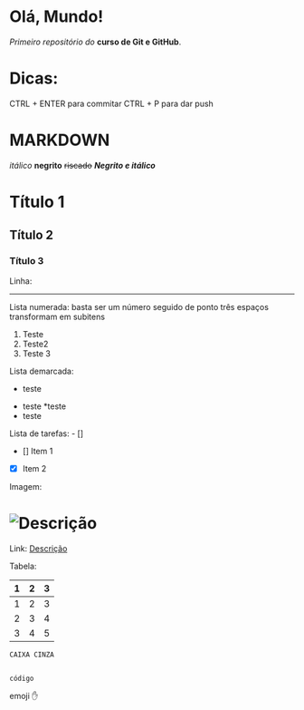 # Olá, Mundo!
 *Primeiro repositório do* **curso de Git e GitHub**.

# Dicas:
CTRL + ENTER para commitar
CTRL + P para dar push

# MARKDOWN

*itálico*
**negrito**
~~riscado~~
__*Negrito e itálico*__

# Título 1
## Título 2
### Título 3

Linha:
***

Lista numerada:
basta ser um número seguido de ponto
três espaços transformam em subitens

1. Teste
99. Teste2
   0. Teste 3

Lista demarcada:

- teste
* teste
   *teste
* teste

Lista de tarefas: - []

- [] Item 1
- [x] Item 2


Imagem: 
# ![Descrição](https://miro.medium.com/max/799/1*1KqFn5GQGTTX1pBs7o2SSg.jpeg)

Link:
[Descrição](https://github.com/LucasMendes0/Ola-Mundo)

Tabela:

1 | 2 | 3
---|---|---
1 | 2 | 3
2 | 3 | 4
3 | 4 | 5

`CAIXA CINZA`

```

código

```

emoji :hand:

